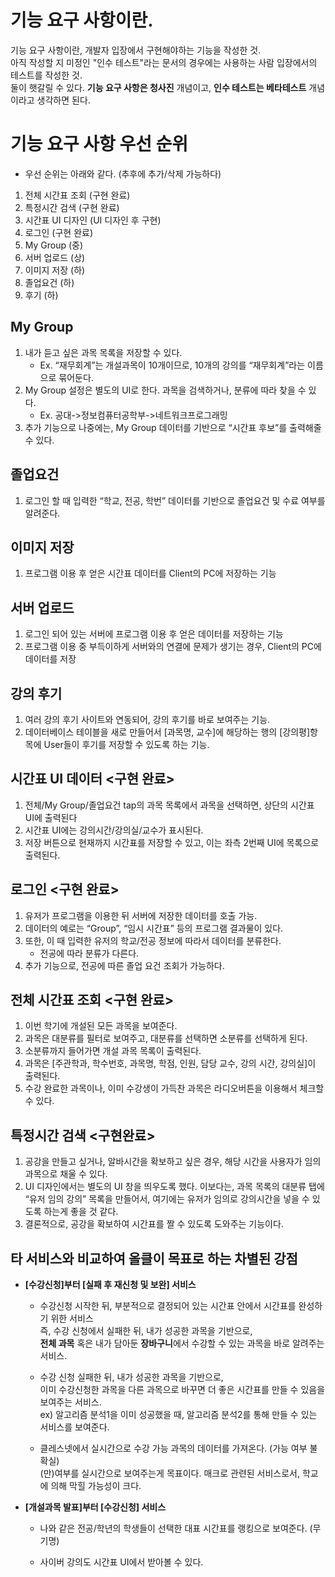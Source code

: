 # 기능 요구 사항이란.
기능 요구 사항이란, 개발자 입장에서 구현해야하는 기능을 작성한 것. <br>
아직 작성할 지 미정인 "인수 테스트"라는 문서의 경우에는 사용하는 사람 입장에서의 테스트를 작성한 것. <br>
둘이 햇갈릴 수 있다. **기능 요구 사항은 청사진** 개념이고, **인수 테스트는 베타테스트** 개념이라고 생각하면 된다.

# 기능 요구 사항 우선 순위
* 우선 순위는 아래와 같다. (추후에 추가/삭제 가능하다) <br>
1. 전체 시간표 조회   (구현 완료)
2. 특정시간 검색      (구현 완료)
3. 시간표 UI 디자인   (UI 디자인 후 구현)
4. 로그인            (구현 완료)
5. My Group          (중)
6. 서버 업로드        (상)
7. 이미지 저장        (하)
8. 졸업요건           (하)
9. 후기               (하)

</hr>

## My Group
1.	내가 듣고 싶은 과목 목록을 저장할 수 있다.
    * Ex. “재무회계”는 개설과목이 10개이므로, 10개의 강의를 “재무회계”라는 이름으로 묶어둔다.
2.	My Group 설정은 별도의 UI로 한다. 과목을 검색하거나, 분류에 따라 찾을 수 있다.
    * Ex. 공대->정보컴퓨터공학부->네트워크프로그래밍
3.	추가 기능으로 나중에는, My Group 데이터를 기반으로 “시간표 후보”를 출력해줄 수 있다.

## 졸업요건
1.	로그인 할 때 입력한 “학교, 전공, 학번” 데이터를 기반으로 졸업요건 및 수료 여부를 알려준다.

## 이미지 저장
1.	프로그램 이용 후 얻은 시간표 데이터를 Client의 PC에 저장하는 기능

## 서버 업로드
1.	로그인 되어 있는 서버에 프로그램 이용 후 얻은 데이터를 저장하는 기능
2.	프로그램 이용 중 부득이하게 서버와의 연결에 문제가 생기는 경우, Client의 PC에 데이터를 저장

## 강의 후기
1.	여러 강의 후기 사이트와 연동되어, 강의 후기를 바로 보여주는 기능.
2. 데이터베이스 테이블을 새로 만들어서 [과목명, 교수]에 해당하는 행의 [강의평]항목에 User들이 후기를 저장할 수 있도록 하는 기능.

</hr>


## 시간표 UI 데이터 <구현 완료>
1.	전체/My Group/졸업요건 tap의 과목 목록에서 과목을 선택하면, 상단의 시간표 UI에 출력된다
2.	시간표 UI에는 강의시간/강의실/교수가 표시된다.
3.	저장 버튼으로 현재까지 시간표를 저장할 수 있고, 이는 좌측 2번째 UI에 목록으로 출력된다.

## 로그인 <구현 완료>
1.	유저가 프로그램을 이용한 뒤 서버에 저장한 데이터를 호출 가능.
2.	데이터의 예로는 “Group”, “임시 시간표” 등의 프로그램 결과물이 있다.
3.	또한, 이 때 입력한 유저의 학교/전공 정보에 따라서 데이터를 분류한다.
    * 전공에 따라 분류가 다른다.
4.	추가 기능으로, 전공에 따른 졸업 요건 조회가 가능하다.

## 전체 시간표 조회 <구현 완료>
1.	이번 학기에 개설된 모든 과목을 보여준다.
2.	과목은 대분류를 필터로 보여주고, 대분류를 선택하면 소분류를 선택하게 된다.
3.	소분류까지 들어가면 개설 과목 목록이 출력된다.
4.	과목은 [주관학과, 학수번호, 과목명, 학점, 인원, 담당 교수, 강의 시간, 강의실]이 출력된다.
5.	수강 완료한 과목이나, 이미 수강생이 가득찬 과목은 라디오버튼을 이용해서 체크할 수 있다.

## 특정시간 검색 <구현완료>
1.	공강을 만들고 싶거나, 알바시간을 확보하고 싶은 경우, 해당 시간을 사용자가 임의 과목으로 채울 수 있다.
2.	UI 디자인에서는 별도의 UI 창을 띄우도록 했다. 이보다는, 과목 목록의 대분류 탭에 “유저 임의 강의” 목록을 만들어서, 여기에는 유저가 임의로 강의시간을 넣을 수 있도록 하는게 좋을 것 같다.
3.	결론적으로, 공강을 확보하여 시간표를 짤 수 있도록 도와주는 기능이다.

</hr>

## 타 서비스와 비교하여 올클이 목표로 하는 차별된 강점
  * **[수강신청]부터 [실패 후 재신청 및 보완] 서비스** <br>
    + 수강신청 시작한 뒤, 부분적으로 결정되어 있는 시간표 안에서 시간표를 완성하기 위한 서비스 <br>
      즉, 수강 신청에서 실패한 뒤, 내가 성공한 과목을 기반으로, <br>
      **전체 과목** 혹은 내가 담아둔 **장바구니**에서 수강할 수 있는 과목을 바로 알려주는 서비스. <br>
        
    + 수강 신청 실패한 뒤, 내가 성공한 과목을 기반으로, <br>
      이미 수강신청한 과목을 다른 과목으로 바꾸면 더 좋은 시간표를 만들 수 있음을 보여주는 서비스. <br>
      ex) 알고리즘 분석1을 이미 성공했을 때, 알고리즘 분석2를 통해 만들 수 있는 서비스를 보여준다.
        
    + 클레스넷에서 실시간으로 수강 가능 과목의 데이터를 가져온다. (가능 여부 불확실) <br>
      (만)여부를 실시간으로 보여주는게 목표이다. 매크로 관련된 서비스로서, 학교에 의해 막힐 가능성이 크다.
        
  * **[개설과목 발표]부터 [수강신청] 서비스** <br>   
    + 나와 같은 전공/학년의 학생들이 선택한 대표 시간표를 랭킹으로 보여준다. (무기명)
    
    + 사이버 강의도 시간표 UI에서 받아볼 수 있다.
